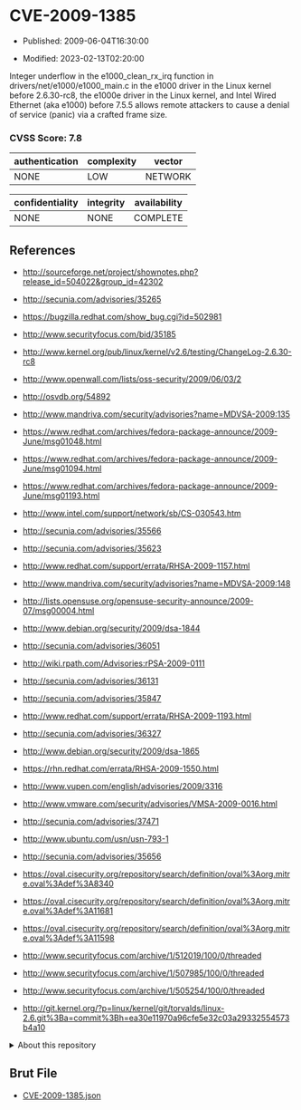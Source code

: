 # CVE-2009-1385

- Published: 2009-06-04T16:30:00

- Modified: 2023-02-13T02:20:00

Integer underflow in the e1000_clean_rx_irq function in drivers/net/e1000/e1000_main.c in the e1000 driver in the Linux kernel before 2.6.30-rc8, the e1000e driver in the Linux kernel, and Intel Wired Ethernet (aka e1000) before 7.5.5 allows remote attackers to cause a denial of service (panic) via a crafted frame size.

### CVSS Score: **7.8**

| authentication | complexity | vector |
| --- | --- | --- |
| NONE | LOW | NETWORK |

| confidentiality | integrity | availability |
| --- | --- | --- |
| NONE | NONE | COMPLETE |

## References

* http://sourceforge.net/project/shownotes.php?release_id=504022&group_id=42302

* http://secunia.com/advisories/35265

* https://bugzilla.redhat.com/show_bug.cgi?id=502981

* http://www.securityfocus.com/bid/35185

* http://www.kernel.org/pub/linux/kernel/v2.6/testing/ChangeLog-2.6.30-rc8

* http://www.openwall.com/lists/oss-security/2009/06/03/2

* http://osvdb.org/54892

* http://www.mandriva.com/security/advisories?name=MDVSA-2009:135

* https://www.redhat.com/archives/fedora-package-announce/2009-June/msg01048.html

* https://www.redhat.com/archives/fedora-package-announce/2009-June/msg01094.html

* https://www.redhat.com/archives/fedora-package-announce/2009-June/msg01193.html

* http://www.intel.com/support/network/sb/CS-030543.htm

* http://secunia.com/advisories/35566

* http://secunia.com/advisories/35623

* http://www.redhat.com/support/errata/RHSA-2009-1157.html

* http://www.mandriva.com/security/advisories?name=MDVSA-2009:148

* http://lists.opensuse.org/opensuse-security-announce/2009-07/msg00004.html

* http://www.debian.org/security/2009/dsa-1844

* http://secunia.com/advisories/36051

* http://wiki.rpath.com/Advisories:rPSA-2009-0111

* http://secunia.com/advisories/36131

* http://secunia.com/advisories/35847

* http://www.redhat.com/support/errata/RHSA-2009-1193.html

* http://secunia.com/advisories/36327

* http://www.debian.org/security/2009/dsa-1865

* https://rhn.redhat.com/errata/RHSA-2009-1550.html

* http://www.vupen.com/english/advisories/2009/3316

* http://www.vmware.com/security/advisories/VMSA-2009-0016.html

* http://secunia.com/advisories/37471

* http://www.ubuntu.com/usn/usn-793-1

* http://secunia.com/advisories/35656

* https://oval.cisecurity.org/repository/search/definition/oval%3Aorg.mitre.oval%3Adef%3A8340

* https://oval.cisecurity.org/repository/search/definition/oval%3Aorg.mitre.oval%3Adef%3A11681

* https://oval.cisecurity.org/repository/search/definition/oval%3Aorg.mitre.oval%3Adef%3A11598

* http://www.securityfocus.com/archive/1/512019/100/0/threaded

* http://www.securityfocus.com/archive/1/507985/100/0/threaded

* http://www.securityfocus.com/archive/1/505254/100/0/threaded

* http://git.kernel.org/?p=linux/kernel/git/torvalds/linux-2.6.git%3Ba=commit%3Bh=ea30e11970a96cfe5e32c03a29332554573b4a10

<details>
<summary>About this repository</summary> 

  This repository is part of the project [Live Hack CVE](https://github.com/Live-Hack-CVE). Main website can be found [www.live-hack.org](https://www.live-hack.org) 
  
  Made by [Sn0wAlice](https://github.com/Sn0wAlice) for the people that care about security and need to have a feed of the latest CVEs. Hope you enjoy it, don't forget to star the repo and follow me on [Twitter](https://twitter.com/Sn0wAlice) and [Github](https://github.com/Sn0wAlice). And that is my [personnal website](https://www.alice-snow.me/)

  - [Home Page](https://github.com/Live-Hack-CVE)
  - [Framework](https://github.com/Live-Hack-CVE/cve-framework)
  - [CVE database](https://github.com/Live-Hack-CVE/full_database)
  - [Changelog](https://github.com/Live-Hack-CVE/Changelog)
</details>

## Brut File

* [CVE-2009-1385.json](https://raw.githubusercontent.com/Live-Hack-CVE/full_database/main/cves/2009/CVE-2009-1385.json)

